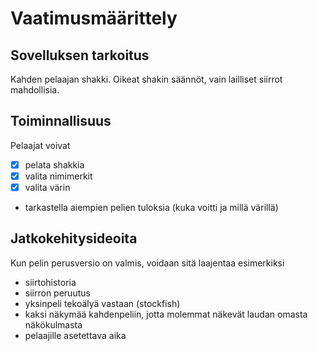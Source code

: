# Vaatimusmäärittely

## Sovelluksen tarkoitus

Kahden pelaajan shakki. Oikeat shakin säännöt, vain lailliset siirrot mahdollisia.

## Toiminnallisuus

Pelaajat voivat
- [x] pelata shakkia
- [x] valita nimimerkit
- [x] valita värin
- tarkastella aiempien pelien tuloksia (kuka voitti ja millä värillä)

## Jatkokehitysideoita

Kun pelin perusversio on valmis, voidaan sitä laajentaa esimerkiksi
- siirtohistoria
- siirron peruutus
- yksinpeli tekoälyä vastaan (stockfish)
- kaksi näkymää kahdenpeliin, jotta molemmat näkevät laudan omasta näkökulmasta
- pelaajille asetettava aika

